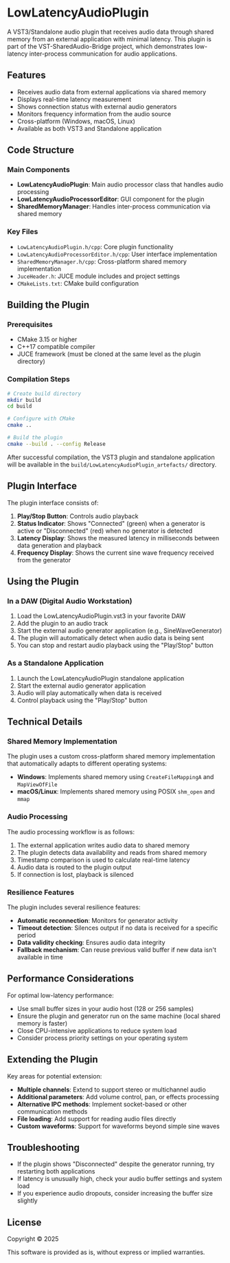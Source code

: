 # LowLatencyAudioPlugin

A VST3/Standalone audio plugin that receives audio data through shared memory from an external application with minimal latency. This plugin is part of the VST-SharedAudio-Bridge project, which demonstrates low-latency inter-process communication for audio applications.

## Features

- Receives audio data from external applications via shared memory
- Displays real-time latency measurement
- Shows connection status with external audio generators
- Monitors frequency information from the audio source
- Cross-platform (Windows, macOS, Linux)
- Available as both VST3 and Standalone application

## Code Structure

### Main Components

- **LowLatencyAudioPlugin**: Main audio processor class that handles audio processing
- **LowLatencyAudioProcessorEditor**: GUI component for the plugin
- **SharedMemoryManager**: Handles inter-process communication via shared memory

### Key Files

- `LowLatencyAudioPlugin.h/cpp`: Core plugin functionality
- `LowLatencyAudioProcessorEditor.h/cpp`: User interface implementation
- `SharedMemoryManager.h/cpp`: Cross-platform shared memory implementation
- `JuceHeader.h`: JUCE module includes and project settings
- `CMakeLists.txt`: CMake build configuration

## Building the Plugin

### Prerequisites

- CMake 3.15 or higher
- C++17 compatible compiler
- JUCE framework (must be cloned at the same level as the plugin directory)

### Compilation Steps

```bash
# Create build directory
mkdir build
cd build

# Configure with CMake
cmake ..

# Build the plugin
cmake --build . --config Release
```

After successful compilation, the VST3 plugin and standalone application will be available in the `build/LowLatencyAudioPlugin_artefacts/` directory.

## Plugin Interface

The plugin interface consists of:

1. **Play/Stop Button**: Controls audio playback
2. **Status Indicator**: Shows "Connected" (green) when a generator is active or "Disconnected" (red) when no generator is detected
3. **Latency Display**: Shows the measured latency in milliseconds between data generation and playback
4. **Frequency Display**: Shows the current sine wave frequency received from the generator

## Using the Plugin

### In a DAW (Digital Audio Workstation)

1. Load the LowLatencyAudioPlugin.vst3 in your favorite DAW
2. Add the plugin to an audio track
3. Start the external audio generator application (e.g., SineWaveGenerator)
4. The plugin will automatically detect when audio data is being sent
5. You can stop and restart audio playback using the "Play/Stop" button

### As a Standalone Application

1. Launch the LowLatencyAudioPlugin standalone application
2. Start the external audio generator application
3. Audio will play automatically when data is received
4. Control playback using the "Play/Stop" button

## Technical Details

### Shared Memory Implementation

The plugin uses a custom cross-platform shared memory implementation that automatically adapts to different operating systems:

- **Windows**: Implements shared memory using `CreateFileMappingA` and `MapViewOfFile`
- **macOS/Linux**: Implements shared memory using POSIX `shm_open` and `mmap`

### Audio Processing

The audio processing workflow is as follows:

1. The external application writes audio data to shared memory
2. The plugin detects data availability and reads from shared memory
3. Timestamp comparison is used to calculate real-time latency
4. Audio data is routed to the plugin output
5. If connection is lost, playback is silenced

### Resilience Features

The plugin includes several resilience features:

- **Automatic reconnection**: Monitors for generator activity
- **Timeout detection**: Silences output if no data is received for a specific period
- **Data validity checking**: Ensures audio data integrity
- **Fallback mechanism**: Can reuse previous valid buffer if new data isn't available in time

## Performance Considerations

For optimal low-latency performance:

- Use small buffer sizes in your audio host (128 or 256 samples)
- Ensure the plugin and generator run on the same machine (local shared memory is faster)
- Close CPU-intensive applications to reduce system load
- Consider process priority settings on your operating system

## Extending the Plugin

Key areas for potential extension:

- **Multiple channels**: Extend to support stereo or multichannel audio
- **Additional parameters**: Add volume control, pan, or effects processing
- **Alternative IPC methods**: Implement socket-based or other communication methods
- **File loading**: Add support for reading audio files directly
- **Custom waveforms**: Support for waveforms beyond simple sine waves

## Troubleshooting

- If the plugin shows "Disconnected" despite the generator running, try restarting both applications
- If latency is unusually high, check your audio buffer settings and system load
- If you experience audio dropouts, consider increasing the buffer size slightly

## License

Copyright © 2025

This software is provided as is, without express or implied warranties.
